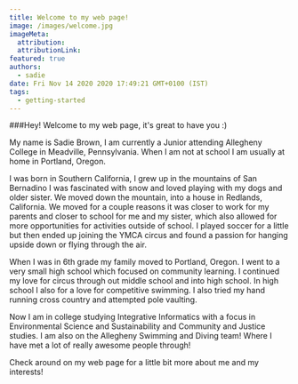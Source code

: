 ```yaml
---
title: Welcome to my web page!
image: /images/welcome.jpg
imageMeta:
  attribution:
  attributionLink:
featured: true
authors:
  - sadie
date: Fri Nov 14 2020 2020 17:49:21 GMT+0100 (IST)
tags:
  - getting-started
---
```


###Hey! Welcome to my web page, it's great to have you :)

My name is Sadie Brown, I am currently a Junior attending Allegheny College in Meadville, Pennsylvania. When I am not at school I am usually at home in Portland, Oregon.

I was born in Southern California, I grew up in the mountains of San Bernadino I was fascinated with snow and loved playing with my dogs and older sister. We moved down the mountain, into a house in Redlands, California. We moved for a couple reasons it was closer to work for my parents and closer to school for me and my sister, which also allowed for more opportunities for activities outside of school. I played soccer for a little but then ended up joining the YMCA circus and found a passion for hanging upside down or flying through the air.

When I was in 6th grade my family moved to Portland, Oregon. I went to a very small high school which focused on community learning. I continued my love for circus through out middle school and into high school. In high school I also for a love for competitive swimming. I also tried my hand running cross country and attempted pole vaulting.

Now I am in college studying Integrative Informatics with a focus in Environmental Science and Sustainability and Community and Justice studies. I am also on the Allegheny Swimming and Diving team! Where I have met a lot of really awesome people through!

Check around on my web page for a little bit more about me and my interests!
